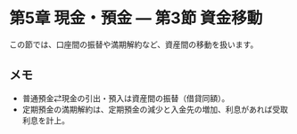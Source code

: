 # 第5章 現金・預金 — 第3節 資金移動

この節では、口座間の振替や満期解約など、資産間の移動を扱います。

## メモ

- 普通預金⇄現金の引出・預入は資産間の振替（借貸同額）。
- 定期預金の満期解約は、定期預金の減少と入金先の増加、利息があれば受取利息を計上。

